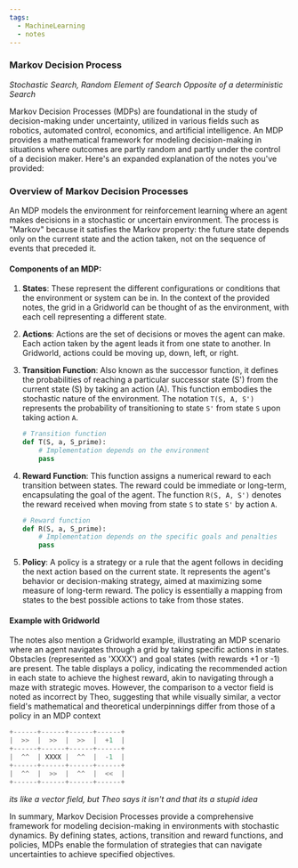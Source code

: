 ```yaml
---
tags:
  - MachineLearning
  - notes
---
```



### Markov Decision Process
*Stochastic Search, Random Element of Search*
*Opposite of a deterministic Search*

Markov Decision Processes (MDPs) are foundational in the study of decision-making under uncertainty, utilized in various fields such as robotics, automated control, economics, and artificial intelligence. An MDP provides a mathematical framework for modeling decision-making in situations where outcomes are partly random and partly under the control of a decision maker. Here's an expanded explanation of the notes you've provided:

### Overview of Markov Decision Processes

An MDP models the environment for reinforcement learning where an agent makes decisions in a stochastic or uncertain environment. The process is "Markov" because it satisfies the Markov property: the future state depends only on the current state and the action taken, not on the sequence of events that preceded it.

#### Components of an MDP:

1. **States**: These represent the different configurations or conditions that the environment or system can be in. In the context of the provided notes, the grid in a Gridworld can be thought of as the environment, with each cell representing a different state.

2. **Actions**: Actions are the set of decisions or moves the agent can make. Each action taken by the agent leads it from one state to another. In Gridworld, actions could be moving up, down, left, or right.

3. **Transition Function**: Also known as the successor function, it defines the probabilities of reaching a particular successor state (S') from the current state (S) by taking an action (A). This function embodies the stochastic nature of the environment. The notation `T(S, A, S')` represents the probability of transitioning to state `S'` from state `S` upon taking action `A`.

   ```python
   # Transition function
   def T(S, a, S_prime):
       # Implementation depends on the environment
       pass
   ```

4. **Reward Function**: This function assigns a numerical reward to each transition between states. The reward could be immediate or long-term, encapsulating the goal of the agent. The function `R(S, A, S')` denotes the reward received when moving from state `S` to state `S'` by action `A`.

   ```python
   # Reward function
   def R(S, a, S_prime):
       # Implementation depends on the specific goals and penalties
       pass
   ```

5. **Policy**: A policy is a strategy or a rule that the agent follows in deciding the next action based on the current state. It represents the agent's behavior or decision-making strategy, aimed at maximizing some measure of long-term reward. The policy is essentially a mapping from states to the best possible actions to take from those states.

#### Example with Gridworld

The notes also mention a Gridworld example, illustrating an MDP scenario where an agent navigates through a grid by taking specific actions in states. Obstacles (represented as 'XXXX') and goal states (with rewards +1 or -1) are present. The table displays a policy, indicating the recommended action in each state to achieve the highest reward, akin to navigating through a maze with strategic moves. However, the comparison to a vector field is noted as incorrect by Theo, suggesting that while visually similar, a vector field's mathematical and theoretical underpinnings differ from those of a policy in an MDP context

``` python
+------+------+------+------+
|  >>  |  >>  |  >>  |  +1  |
+------+------+------+------+
|  ^^  | XXXX |  ^^  |  -1  |
+------+------+------+------+
|  ^^  |  >>  |  ^^  |  <<  |
+------+------+------+------+
```

*its like a vector field, but Theo says it isn't and that its a stupid idea*

In summary, Markov Decision Processes provide a comprehensive framework for modeling decision-making in environments with stochastic dynamics. By defining states, actions, transition and reward functions, and policies, MDPs enable the formulation of strategies that can navigate uncertainties to achieve specified objectives.




